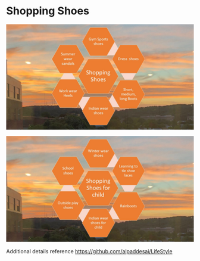 # Shopping Shoes

![image](ShoppingShoes.JPG)

![image](ShoppingShoesChild.JPG)

Additional details reference https://github.com/alpaddesai/LifeStyle
